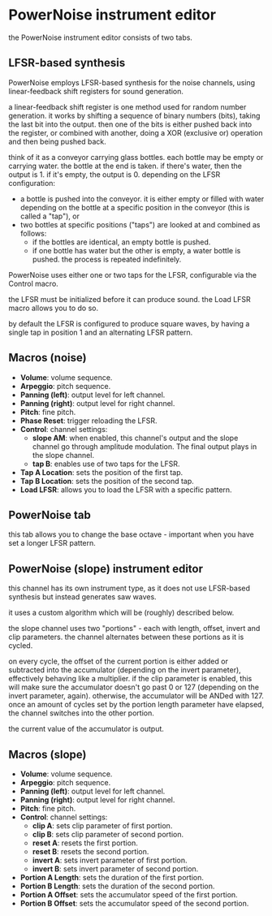 # PowerNoise instrument editor

the PowerNoise instrument editor consists of two tabs.

## LFSR-based synthesis

PowerNoise employs LFSR-based synthesis for the noise channels, using linear-feedback shift registers for sound generation.

a linear-feedback shift register is one method used for random number generation.
it works by shifting a sequence of binary numbers (bits), taking the last bit into the output. then one of the bits is either pushed back into the register, or combined with another, doing a XOR (exclusive or) operation and then being pushed back.

think of it as a conveyor carrying glass bottles. each bottle may be empty or carrying water.
the bottle at the end is taken. if there's water, then the output is 1. if it's empty, the output is 0.
depending on the LFSR configuration:
- a bottle is pushed into the conveyor. it is either empty or filled with water depending on the bottle at a specific position in the conveyor (this is called a "tap"), or
- two bottles at specific positions ("taps") are looked at and combined as follows:
  - if the bottles are identical, an empty bottle is pushed.
  - if one bottle has water but the other is empty, a water bottle is pushed.
the process is repeated indefinitely.

PowerNoise uses either one or two taps for the LFSR, configurable via the Control macro.

the LFSR must be initialized before it can produce sound. the Load LFSR macro allows you to do so.

by default the LFSR is configured to produce square waves, by having a single tap in position 1 and an alternating LFSR pattern.

## Macros (noise)

- **Volume**: volume sequence.
- **Arpeggio**: pitch sequence.
- **Panning (left)**: output level for left channel.
- **Panning (right)**: output level for right channel.
- **Pitch**: fine pitch.
- **Phase Reset**: trigger reloading the LFSR.
- **Control**: channel settings:
  - **slope AM**: when enabled, this channel's output and the slope channel go through amplitude modulation. The final output plays in the slope channel.
  - **tap B**: enables use of two taps for the LFSR.
- **Tap A Location**: sets the position of the first tap.
- **Tap B Location**: sets the position of the second tap.
- **Load LFSR**: allows you to load the LFSR with a specific pattern.

## PowerNoise tab

this tab allows you to change the base octave - important when you have set a longer LFSR pattern.

## PowerNoise (slope) instrument editor

this channel has its own instrument type, as it does not use LFSR-based synthesis but instead generates saw waves.

it uses a custom algorithm which will be (roughly) described below.

the slope channel uses two "portions" - each with length, offset, invert and clip parameters.
the channel alternates between these portions as it is cycled.

on every cycle, the offset of the current portion is either added or subtracted into the accumulator (depending on the invert parameter), effectively behaving like a multiplier.
if the clip parameter is enabled, this will make sure the accumulator doesn't go past 0 or 127 (depending on the invert parameter, again). otherwise, the accumulator will be ANDed with 127.
once an amount of cycles set by the portion length parameter have elapsed, the channel switches into the other portion.

the current value of the accumulator is output.

## Macros (slope)

- **Volume**: volume sequence.
- **Arpeggio**: pitch sequence.
- **Panning (left)**: output level for left channel.
- **Panning (right)**: output level for right channel.
- **Pitch**: fine pitch.
- **Control**: channel settings:
  - **clip A**: sets clip parameter of first portion.
  - **clip B**: sets clip parameter of second portion.
  - **reset A**: resets the first portion.
  - **reset B**: resets the second portion.
  - **invert A**: sets invert parameter of first portion.
  - **invert B**: sets invert parameter of second portion.
- **Portion A Length**: sets the duration of the first portion.
- **Portion B Length**: sets the duration of the second portion.
- **Portion A Offset**: sets the accumulator speed of the first portion.
- **Portion B Offset**: sets the accumulator speed of the second portion.

